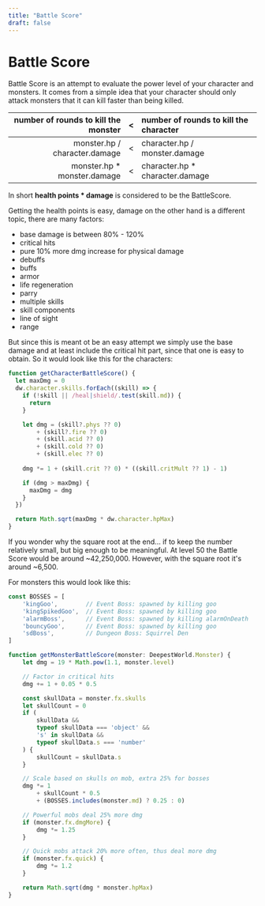 ```yaml
---
title: "Battle Score"
draft: false
---
```

# Battle Score

Battle Score is an attempt to evaluate the power level of your character and monsters.
It comes from a simple idea that your character should only attack monsters 
that it can kill faster than being killed.

| number of rounds to kill the monster | < | number of rounds to kill the character |
|-------------------------------------:|:-:|:---------------------------------------|
|        monster.hp / character.damage | < | character.hp / monster.damage          |
|          monster.hp * monster.damage | < | character.hp * character.damage        |

In short **health points \* damage** is considered to be the BattleScore.

Getting the health points is easy, damage on the other hand is a different topic, there are many factors:
* base damage is between 80% - 120%
* critical hits
* pure 10% more dmg increase for physical damage
* debuffs
* buffs
* armor
* life regeneration
* parry
* multiple skills
* skill components
* line of sight
* range

But since this is meant ot be an easy attempt we simply use the base damage and at least include the 
critical hit part, since that one is easy to obtain. So it would look like this for the characters:

```js
function getCharacterBattleScore() {
  let maxDmg = 0
  dw.character.skills.forEach((skill) => {
    if (!skill || /heal|shield/.test(skill.md)) {
      return
    }

    let dmg = (skill?.phys ?? 0) 
        + (skill?.fire ?? 0) 
        + (skill.acid ?? 0) 
        + (skill.cold ?? 0) 
        + (skill.elec ?? 0)
    
    dmg *= 1 + (skill.crit ?? 0) * ((skill.critMult ?? 1) - 1)

    if (dmg > maxDmg) {
      maxDmg = dmg
    }
  })

  return Math.sqrt(maxDmg * dw.character.hpMax)
}
```

If you wonder why the square root at the end... if to keep the number relatively small, 
but big enough to be meaningful. At level 50 the Battle Score would be around ~42,250,000.
However, with the square root it's around ~6,500.

For monsters this would look like this:

```js
const BOSSES = [
    'kingGoo',        // Event Boss: spawned by killing goo
    'kingSpikedGoo',  // Event Boss: spawned by killing goo
    'alarmBoss',      // Event Boss: spawned by killing alarmOnDeath
    'bouncyGoo',      // Event Boss: spawned by killing goo
    'sdBoss',         // Dungeon Boss: Squirrel Den
]

function getMonsterBattleScore(monster: DeepestWorld.Monster) {
    let dmg = 19 * Math.pow(1.1, monster.level)

    // Factor in critical hits
    dmg += 1 + 0.05 * 0.5

    const skullData = monster.fx.skulls
    let skullCount = 0
    if (
        skullData &&
        typeof skullData === 'object' &&
        's' in skullData &&
        typeof skullData.s === 'number'
    ) {
        skullCount = skullData.s
    }

    // Scale based on skulls on mob, extra 25% for bosses
    dmg *= 1
        + skullCount * 0.5
        + (BOSSES.includes(monster.md) ? 0.25 : 0)

    // Powerful mobs deal 25% more dmg
    if (monster.fx.dmgMore) {
        dmg *= 1.25
    }

    // Quick mobs attack 20% more often, thus deal more dmg
    if (monster.fx.quick) {
        dmg *= 1.2
    }

    return Math.sqrt(dmg * monster.hpMax)
}
```
